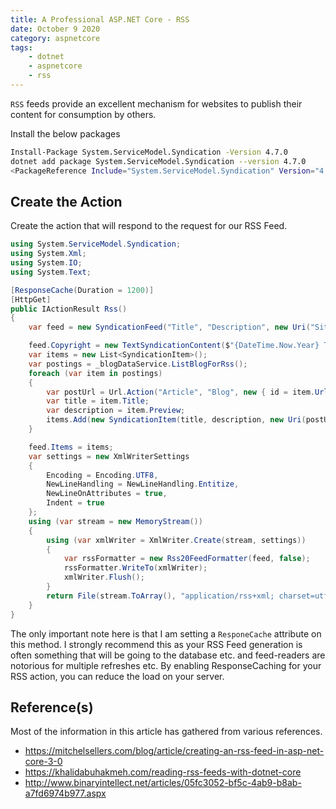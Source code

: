 ```yaml
---
title: A Professional ASP.NET Core - RSS
date: October 9 2020
category: aspnetcore
tags:
    - dotnet
    - aspnetcore
    - rss
---
```


`RSS` feeds provide an excellent mechanism for websites to publish their content for consumption by others.

<!-- more -->

Install the below packages

```bash
Install-Package System.ServiceModel.Syndication -Version 4.7.0
dotnet add package System.ServiceModel.Syndication --version 4.7.0
<PackageReference Include="System.ServiceModel.Syndication" Version="4.7.0" />
```

## Create the Action

Create the action that will respond to the request for our RSS Feed.

```cs
using System.ServiceModel.Syndication;
using System.Xml;
using System.IO;
using System.Text;

[ResponseCache(Duration = 1200)]
[HttpGet]
public IActionResult Rss()
{
    var feed = new SyndicationFeed("Title", "Description", new Uri("SiteUrl"), "RSSUrl", DateTime.Now);

    feed.Copyright = new TextSyndicationContent($"{DateTime.Now.Year} The Author");
    var items = new List<SyndicationItem>();
    var postings = _blogDataService.ListBlogForRss();
    foreach (var item in postings)
    {
        var postUrl = Url.Action("Article", "Blog", new { id = item.UrlSlug }, HttpContext.Request.Scheme);
        var title = item.Title;
        var description = item.Preview;                
        items.Add(new SyndicationItem(title, description, new Uri(postUrl), item.UrlSlug, item.PostDate));
    }

    feed.Items = items;
    var settings = new XmlWriterSettings
    {
        Encoding = Encoding.UTF8,
        NewLineHandling = NewLineHandling.Entitize,
        NewLineOnAttributes = true,
        Indent = true
    };
    using (var stream = new MemoryStream())
    {
        using (var xmlWriter = XmlWriter.Create(stream, settings))
        {
            var rssFormatter = new Rss20FeedFormatter(feed, false);
            rssFormatter.WriteTo(xmlWriter);
            xmlWriter.Flush();
        }
        return File(stream.ToArray(), "application/rss+xml; charset=utf-8");
    }
}
```

The only important note here is that I am setting a `ResponeCache` attribute on this method. I strongly recommend this as your RSS Feed generation is often something that will be going to the database etc. and feed-readers are notorious for multiple refreshes etc. By enabling ResponseCaching for your RSS action, you can reduce the load on your server.

## Reference(s)

Most of the information in this article has gathered from various references.

* https://mitchelsellers.com/blog/article/creating-an-rss-feed-in-asp-net-core-3-0
* https://khalidabuhakmeh.com/reading-rss-feeds-with-dotnet-core
* http://www.binaryintellect.net/articles/05fc3052-bf5c-4ab9-b8ab-a7fd6974b977.aspx